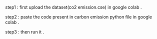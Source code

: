 step1 : first upload the dataset(co2 emission.cse) in google colab .

step2 : paste the code present in carbon emission python file in google colab .

step3 : then run it .
